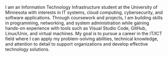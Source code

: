 I am an Information Technology Infrastructure student at the University of Minnesota with interests in IT systems, cloud computing, cybersecurity, and software applications. Through coursework and projects, I am building skills in programming, networking, and system administration while gaining hands-on experience with tools such as Visual Studio Code, GitHub, Linux/Unix, and virtual machines. My goal is to pursue a career in the IT/ICT field where I can apply my problem-solving abilities, technical knowledge, and attention to detail to support organizations and develop effective technology solutions.
